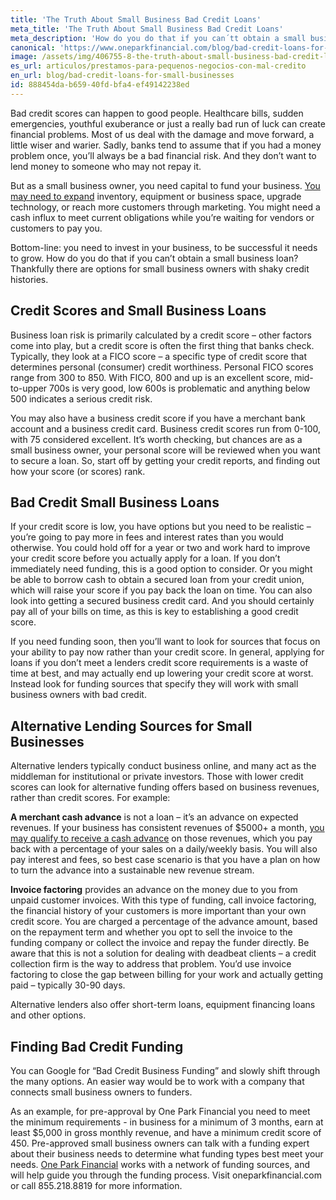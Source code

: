 ```yaml
---
title: 'The Truth About Small Business Bad Credit Loans'
meta_title: 'The Truth About Small Business Bad Credit Loans'
meta_description: 'How do you do that if you can´tt obtain a small business loan from a bank? Look for other options for small business owners with shaky credit histories. Visit us to learn more.'
canonical: 'https://www.oneparkfinancial.com/blog/bad-credit-loans-for-small-businesses'
image: /assets/img/406755-8-the-truth-about-small-business-bad-credit-loans-1556287163.jpg
es_url: articulos/prestamos-para-pequenos-negocios-con-mal-credito
en_url: blog/bad-credit-loans-for-small-businesses
id: 888454da-b659-40fd-bfa4-ef49142238ed
---
```

Bad credit scores can happen to good people. Healthcare bills, sudden emergencies, youthful
exuberance or just a really bad run of luck can create financial problems. Most of us deal with the
damage and move forward, a little wiser and warier. Sadly, banks tend to assume that if you had a
money problem once, you’ll always be a bad financial risk. And they don’t want to lend money to
someone who may not repay it.

But as a small business owner, you need capital to fund your business. [You may need to expand](https://www.oneparkfinancial.com/blog/grow-no-grow-three-factors-entrepreneurs-consider)
inventory, equipment or business space, upgrade technology, or reach more customers through
marketing. You might need a cash influx to meet current obligations while you’re waiting for vendors or
customers to pay you.

Bottom-line: you need to invest in your business, to be successful it needs to grow. How do you do that
if you can’t obtain a small business loan? Thankfully there are options for small business owners with
shaky credit histories.

## Credit Scores and Small Business Loans

Business loan risk is primarily calculated by a credit score – other factors come into play, but a credit
score is often the first thing that banks check. Typically, they look at a FICO score – a specific type of
credit score that determines personal (consumer) credit worthiness. Personal FICO scores range from
300 to 850. With FICO, 800 and up is an excellent score, mid-to-upper 700s is very good, low 600s is
problematic and anything below 500 indicates a serious credit risk.

You may also have a business credit score if you have a merchant bank account and a business credit
card. Business credit scores run from 0-100, with 75 considered excellent. It’s worth checking, but
chances are as a small business owner, your personal score will be reviewed when you want to secure a
loan. So, start off by getting your credit reports, and finding out how your score (or scores) rank.

## Bad Credit Small Business Loans

If your credit score is low, you have options but you need to be realistic – you’re going to pay more in
fees and interest rates than you would otherwise. You could hold off for a year or two and work hard to
improve your credit score before you actually apply for a loan. If you don’t immediately need funding,
this is a good option to consider. Or you might be able to borrow cash to obtain a secured loan from
your credit union, which will raise your score if you pay back the loan on time. You can also look into
getting a secured business credit card. And you should certainly pay all of your bills on time, as this is
key to establishing a good credit score.

If you need funding soon, then you’ll want to look for sources that focus on your ability to pay now
rather than your credit score. In general, applying for loans if you don’t meet a lenders credit score
requirements is a waste of time at best, and may actually end up lowering your credit score at worst.
Instead look for funding sources that specify they will work with small business owners with bad credit.

## Alternative Lending Sources for Small Businesses

Alternative lenders typically conduct business online, and many act as the middleman for institutional or
private investors. Those with lower credit scores can look for alternative funding offers based on
business revenues, rather than credit scores. For example:

**A merchant cash advance** is not a loan – it’s an advance on expected revenues. If your business has
consistent revenues of $5000+ a month, [you may qualify to receive a cash advance](https://www.oneparkfinancial.com/pre-qualification) on those revenues,
which you pay back with a percentage of your sales on a daily/weekly basis. You will also pay interest
and fees, so best case scenario is that you have a plan on how to turn the advance into a sustainable
new revenue stream.

**Invoice factoring** provides an advance on the money due to you from unpaid customer invoices.
With this type of funding, call invoice factoring, the financial history of your customers is more
important than your own credit score. You are charged a percentage of the advance amount, based on
the repayment term and whether you opt to sell the invoice to the funding company or collect the
invoice and repay the funder directly. Be aware that this is not a solution for dealing with deadbeat
clients – a credit collection firm is the way to address that problem. You’d use invoice factoring to close
the gap between billing for your work and actually getting paid – typically 30-90 days.

Alternative lenders also offer short-term loans, equipment financing loans and other options.

## Finding Bad Credit Funding
You can Google for “Bad Credit Business Funding” and slowly shift through the many options. An easier
way would be to work with a company that connects small business owners to funders.

As an example, for pre-approval by One Park Financial you need to meet the minimum requirements - in
business for a minimum of 3 months, earn at least $5,000 in gross monthly revenue, and have a
minimum credit score of 450. Pre-approved small business owners can talk with a funding expert about
their business needs to determine what funding types best meet your needs. [One Park Financial](https://www.oneparkfinancial.com/how-it-works) works
with a network of funding sources, and will help guide you through the funding process. Visit
oneparkfinancial.com or call 855.218.8819 for more information.
